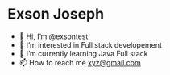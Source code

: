 <h1>Exson Joseph</h1>

- 👋 Hi, I’m @exsontest
- 👀 I’m interested in Full stack developement
- 🌱 I’m currently learning Java Full stack
- 📫 How to reach me xyz@gmail.com

<!---
exsontest/exsontest is a ✨ special ✨ repository because its `README.md` (this file) appears on your GitHub profile.
You can click the Preview link to take a look at your changes.
--->

